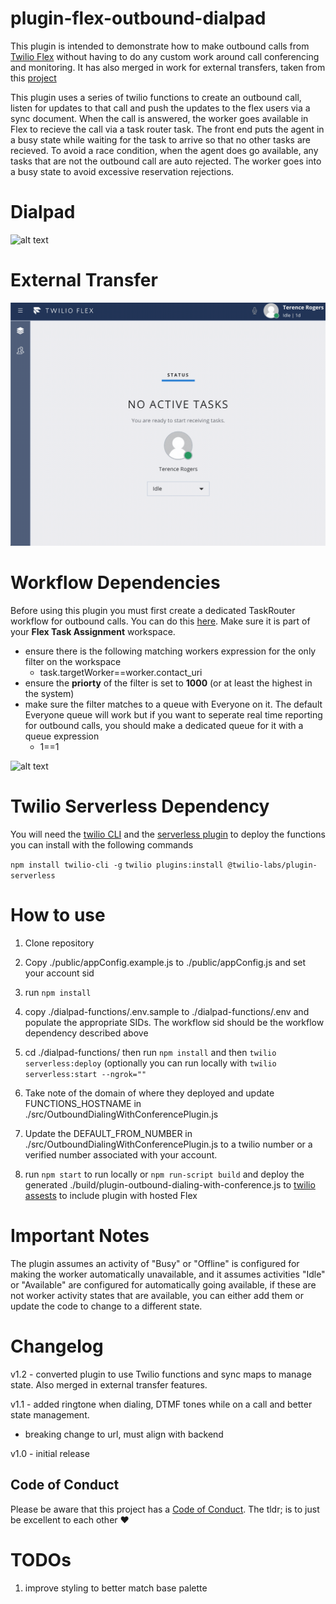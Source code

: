 # plugin-flex-outbound-dialpad

This plugin is intended to demonstrate how to make outbound calls from [Twilio Flex](https://www.twilio.com/flex) without having to do any custom work around call conferencing and monitoring.  It has also merged in work for external transfers, taken from this [project](https://github.com/trogers-twilio/plugin-external-conference-warm-transfer)

This plugin uses a series of twilio functions to create an outbound call, listen for updates to that call and push the updates to the flex users via a sync document.  When the call is answered, the worker goes available in Flex to recieve the call via a task router task.  The front end puts the agent in a busy state while waiting for the task to arrive so that no other tasks are recieved.  To avoid a race condition, when the agent does go available, any tasks that are not the outbound call are auto rejected.  The worker goes into a busy state to avoid excessive reservation rejections.

# Dialpad

![alt text](https://raw.githubusercontent.com/twilio-labs/plugin-flex-outbound-dialpad/master/screenshot/dialpad.png)

# External Transfer
<img width="700px" src="screenshot/external-conference-warm-transfer-demo.gif"/>

# Workflow Dependencies
Before using this plugin you must first create a dedicated TaskRouter workflow for outbound calls. You can do this [here](https://www.twilio.com/console/taskrouter/dashboard). Make sure it is part of your **Flex Task Assignment** workspace.

- ensure there is the following matching workers expression for the only filter on the workspace
  - task.targetWorker==worker.contact_uri
- ensure the **priorty** of the filter is set to **1000** (or at least the highest in the system)
- make sure the filter matches to a queue with Everyone on it. The default Everyone queue will work but if you want to seperate real time reporting for outbound calls, you should make a dedicated queue for it with a queue expression
  - 1==1

![alt text](https://raw.githubusercontent.com/jhunter-twilio/outbound-dialing-backend/master/screenshots/workflow-config.png)

# Twilio Serverless Dependency
You will need the [twilio CLI](https://www.twilio.com/docs/twilio-cli/quickstart) and the [serverless plugin](https://www.twilio.com/docs/labs/serverless-toolkit/getting-started) to deploy the functions you can install with the following commands

`npm install twilio-cli -g`
`twilio plugins:install @twilio-labs/plugin-serverless`


# How to use

1. Clone repository

2. Copy ./public/appConfig.example.js to ./public/appConfig.js and set your account sid

3.  run `npm install`

4. copy ./dialpad-functions/.env.sample to ./dialpad-functions/.env and populate the appropriate SIDs.  The workflow sid should be the workflow dependency described above 

5.  cd ./dialpad-functions/ then run `npm install` and then `twilio serverless:deploy` (optionally you can run locally with `twilio serverless:start --ngrok=""`

6.  Take note of the domain of where they deployed and update FUNCTIONS_HOSTNAME in ./src/OutboundDialingWithConferencePlugin.js

7.  Update the DEFAULT_FROM_NUMBER in ./src/OutboundDialingWithConferencePlugin.js to a twilio number or a verified number associated with your account.

8. run `npm start` to run locally or `npm run-script build` and deploy the generated ./build/plugin-outbound-dialing-with-conference.js to [twilio assests](https://www.twilio.com/console/assets/public) to include plugin with hosted Flex

# Important Notes
The plugin assumes an activity of "Busy" or "Offline" is configured for making the worker automatically unavailable, and it assumes activities "Idle" or "Available" are configured for automatically going available, if these are not worker activity states that are available, you can either add them or update the code to change to a different state.

# Changelog

v1.2 - converted plugin to use Twilio functions and sync maps to manage state.  Also merged in external transfer features.

v1.1 - added ringtone when dialing, DTMF tones while on a call and better state management.

- breaking change to url, must align with backend

v1.0 - initial release

## Code of Conduct

Please be aware that this project has a [Code of Conduct](https://github.com/twilio-labs/.github/blob/master/CODE_OF_CONDUCT.md). The tldr; is to just be excellent to each other ❤️

# TODOs

1. improve styling to better match base palette
